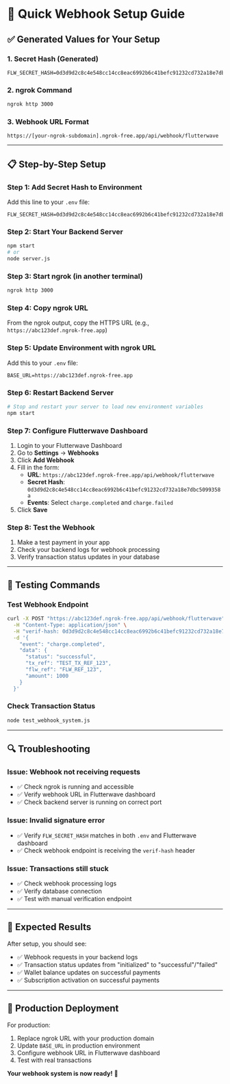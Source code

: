# 🚀 Quick Webhook Setup Guide

## ✅ **Generated Values for Your Setup**

### **1. Secret Hash (Generated)**
```
FLW_SECRET_HASH=0d3d9d2c8c4e548cc14cc8eac6992b6c41befc91232cd732a18e7dbc5099358a
```

### **2. ngrok Command**
```bash
ngrok http 3000
```

### **3. Webhook URL Format**
```
https://[your-ngrok-subdomain].ngrok-free.app/api/webhook/flutterwave
```

---

## 📋 **Step-by-Step Setup**

### **Step 1: Add Secret Hash to Environment**
Add this line to your `.env` file:
```env
FLW_SECRET_HASH=0d3d9d2c8c4e548cc14cc8eac6992b6c41befc91232cd732a18e7dbc5099358a
```

### **Step 2: Start Your Backend Server**
```bash
npm start
# or
node server.js
```

### **Step 3: Start ngrok (in another terminal)**
```bash
ngrok http 3000
```

### **Step 4: Copy ngrok URL**
From the ngrok output, copy the HTTPS URL (e.g., `https://abc123def.ngrok-free.app`)

### **Step 5: Update Environment with ngrok URL**
Add this to your `.env` file:
```env
BASE_URL=https://abc123def.ngrok-free.app
```

### **Step 6: Restart Backend Server**
```bash
# Stop and restart your server to load new environment variables
npm start
```

### **Step 7: Configure Flutterwave Dashboard**
1. Login to your Flutterwave Dashboard
2. Go to **Settings** → **Webhooks**
3. Click **Add Webhook**
4. Fill in the form:
   - **URL**: `https://abc123def.ngrok-free.app/api/webhook/flutterwave`
   - **Secret Hash**: `0d3d9d2c8c4e548cc14cc8eac6992b6c41befc91232cd732a18e7dbc5099358a`
   - **Events**: Select `charge.completed` and `charge.failed`
5. Click **Save**

### **Step 8: Test the Webhook**
1. Make a test payment in your app
2. Check your backend logs for webhook processing
3. Verify transaction status updates in your database

---

## 🧪 **Testing Commands**

### **Test Webhook Endpoint**
```bash
curl -X POST "https://abc123def.ngrok-free.app/api/webhook/flutterwave" \
  -H "Content-Type: application/json" \
  -H "verif-hash: 0d3d9d2c8c4e548cc14cc8eac6992b6c41befc91232cd732a18e7dbc5099358a" \
  -d '{
    "event": "charge.completed",
    "data": {
      "status": "successful",
      "tx_ref": "TEST_TX_REF_123",
      "flw_ref": "FLW_REF_123",
      "amount": 1000
    }
  }'
```

### **Check Transaction Status**
```bash
node test_webhook_system.js
```

---

## 🔍 **Troubleshooting**

### **Issue: Webhook not receiving requests**
- ✅ Check ngrok is running and accessible
- ✅ Verify webhook URL in Flutterwave dashboard
- ✅ Check backend server is running on correct port

### **Issue: Invalid signature error**
- ✅ Verify `FLW_SECRET_HASH` matches in both `.env` and Flutterwave dashboard
- ✅ Check webhook endpoint is receiving the `verif-hash` header

### **Issue: Transactions still stuck**
- ✅ Check webhook processing logs
- ✅ Verify database connection
- ✅ Test with manual verification endpoint

---

## 🎯 **Expected Results**

After setup, you should see:
- ✅ Webhook requests in your backend logs
- ✅ Transaction status updates from "initialized" to "successful"/"failed"
- ✅ Wallet balance updates on successful payments
- ✅ Subscription activation on successful payments

---

## 📱 **Production Deployment**

For production:
1. Replace ngrok URL with your production domain
2. Update `BASE_URL` in production environment
3. Configure webhook URL in Flutterwave dashboard
4. Test with real transactions

**Your webhook system is now ready!** 🚀
